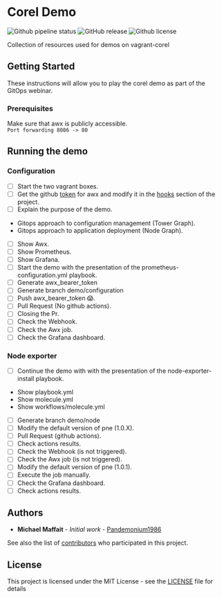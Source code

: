 # Corel Demo

![Github pipeline status](https://github.com/Pandemonium1986/corel-demo/workflows//Molecule%20-%20Branches%20actions/badge.svg)
![GitHub release](https://img.shields.io/github/release/Pandemonium1986/corel-demo.svg?logo=github)
![Github license](https://img.shields.io/github/license/Pandemonium1986/corel-demo.svg?logo=github)

Collection of resources used for demos on vagrant-corel

## Getting Started

These instructions will allow you to play the corel demo as part of the GitOps webinar.

### Prerequisites

Make sure that awx is publicly accessible.  
`Port forwarding 8086 -> 80`

## Running the demo

### Configuration

- [ ] Start the two vagrant boxes.
- [ ] Get the github [token](http://192.168.66.100/#/templates/job_template/9?template_search=page_size:20;order_by:name;type:workflow_job_template,job_template) for awx and modify it in the [hooks](https://github.com/Pandemonium1986/corel-demo/settings/hooks) section of the project.
- [ ] Explain the purpose of the demo.
- Gitops approach to configuration management (Tower Graph).
- Gitops approach to application deployment (Node Graph).
- [ ] Show Awx.
- [ ] Show Prometheus.
- [ ] Show Grafana.
- [ ] Start the demo with the presentation of the prometheus-configuration.yml playbook.
- [ ] Generate awx_bearer_token
- [ ] Generate branch demo/configuration
- [ ] Push awx_bearer_token 😱.
- [ ] Pull Request (No github actions).
- [ ] Closing the Pr.
- [ ] Check the Webhook.
- [ ] Check the Awx job.
- [ ] Check the Grafana dashboard.

### Node exporter

- [ ] Continue the demo with with the presentation of the node-exporter-install playbook.
- Show playbook.yml
- Show molecule.yml
- Show workflows/molecule.yml
- [ ] Generate branch demo/node
- [ ] Modify the default version of pne (1.0.X).
- [ ] Pull Request (github actions).
- [ ] Check actions results.
- [ ] Check the Webhook (is not triggered).
- [ ] Check the Awx job (is not triggered).
- [ ] Modify the default version of pne (1.0.1).
- [ ] Execute the job manually.
- [ ] Check the Grafana dashboard.
- [ ] Check actions results.

## Authors

- **Michael Maffait** - _Initial work_ - [Pandemonium1986](https://github.com/Pandemonium1986)

See also the list of [contributors](https://github.com/your/project/contributors) who participated in this project.

## License

This project is licensed under the MIT License - see the [LICENSE](./LICENSE) file for details
